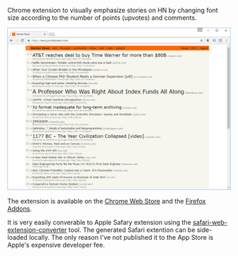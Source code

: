 Chrome extension to visually emphasize stories on HN by changing font size according to the number of points (upvotes) and comments.

![screenshot](screenshot.png)

The extension is available on the [Chrome Web Store](https://chrome.google.com/webstore/detail/hacker-news-visual-rank/hnbdiaedemlcfnjpdgadhhhdmmhhlncm) and the [Firefox Addons](https://addons.mozilla.org/en-US/firefox/addon/hacker-news-visual-rank/).

It is very easily converable to Apple Safary extension using the [safari-web-extension-converter](https://bartsolutions.github.io/2020/11/20/safari-extension/) tool. The generated Safari extention can be side-loaded locally. The only reason I've not published it to the App Store is Apple's expensive developer fee.

